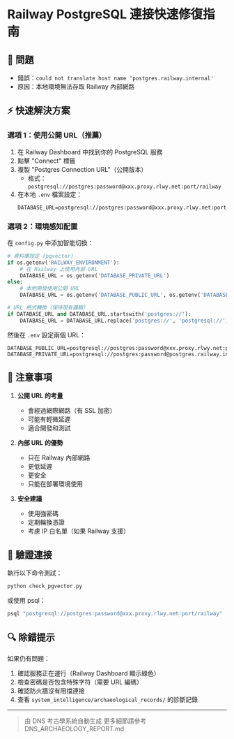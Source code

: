 # Railway PostgreSQL 連接快速修復指南

## 🚨 問題
- 錯誤：`could not translate host name 'postgres.railway.internal'`
- 原因：本地環境無法存取 Railway 內部網路

## ⚡ 快速解決方案

### 選項 1：使用公開 URL（推薦）

1. 在 Railway Dashboard 中找到你的 PostgreSQL 服務
2. 點擊 "Connect" 標籤
3. 複製 "Postgres Connection URL"（公開版本）
   - 格式：`postgresql://postgres:password@xxx.proxy.rlwy.net:port/railway`
4. 在本地 `.env` 檔案設定：
   ```
   DATABASE_URL=postgresql://postgres:password@xxx.proxy.rlwy.net:port/railway
   ```

### 選項 2：環境感知配置

在 `config.py` 中添加智能切換：

```python
# 資料庫設定 (pgvector)
if os.getenv('RAILWAY_ENVIRONMENT'):
    # 在 Railway 上使用內部 URL
    DATABASE_URL = os.getenv('DATABASE_PRIVATE_URL')
else:
    # 本地開發使用公開 URL
    DATABASE_URL = os.getenv('DATABASE_PUBLIC_URL', os.getenv('DATABASE_URL'))

# URL 格式轉換（保持現有邏輯）
if DATABASE_URL and DATABASE_URL.startswith('postgres://'):
    DATABASE_URL = DATABASE_URL.replace('postgres://', 'postgresql://')
```

然後在 `.env` 設定兩個 URL：
```
DATABASE_PUBLIC_URL=postgresql://postgres:password@xxx.proxy.rlwy.net:port/railway
DATABASE_PRIVATE_URL=postgresql://postgres:password@postgres.railway.internal:5432/railway
```

## 📝 注意事項

1. **公開 URL 的考量**
   - 會經過網際網路（有 SSL 加密）
   - 可能有輕微延遲
   - 適合開發和測試

2. **內部 URL 的優勢**
   - 只在 Railway 內部網路
   - 更低延遲
   - 更安全
   - 只能在部署環境使用

3. **安全建議**
   - 使用強密碼
   - 定期輪換憑證
   - 考慮 IP 白名單（如果 Railway 支援）

## 🎯 驗證連接

執行以下命令測試：
```bash
python check_pgvector.py
```

或使用 psql：
```bash
psql "postgresql://postgres:password@xxx.proxy.rlwy.net:port/railway"
```

## 🔍 除錯提示

如果仍有問題：
1. 確認服務正在運行（Railway Dashboard 顯示綠色）
2. 檢查密碼是否包含特殊字符（需要 URL 編碼）
3. 確認防火牆沒有阻擋連接
4. 查看 `system_intelligence/archaeological_records/` 的診斷記錄

---

> 由 DNS 考古學系統自動生成
> 更多細節請參考 DNS_ARCHAEOLOGY_REPORT.md